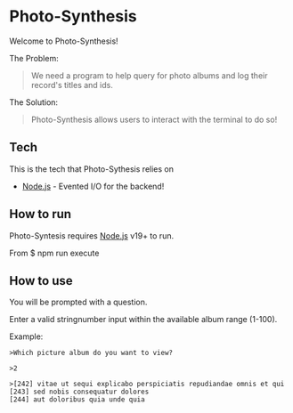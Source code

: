 # Photo-Synthesis

Welcome to Photo-Synthesis!

The Problem:

> We need a program to help query for photo albums and log their record's titles and ids.

The Solution:

> Photo-Synthesis allows users to interact with the terminal to do so!

## Tech

This is the tech that Photo-Sythesis relies on

- [Node.js](https://nodejs.org/en/) - Evented I/O for the backend!

## How to run

Photo-Syntesis requires [Node.js](https://nodejs.org/) v19+ to run.

From 
\$ npm run execute

## How to use

You will be prompted with a question.

Enter a valid stringnumber input within the available album range (1-100).

Example:

    >Which picture album do you want to view?

    >2

    >[242] vitae ut sequi explicabo perspiciatis repudiandae omnis et qui
    [243] sed nobis consequatur dolores
    [244] aut doloribus quia unde quia
